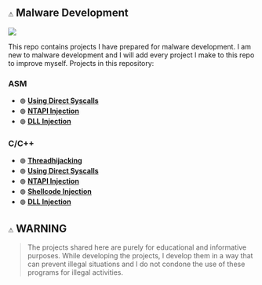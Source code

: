 ## `⚠️` Malware Development 

<img src="https://github.com/x1nerama/maldev/blob/main/gif/video.gif?raw=true">

This repo contains projects I have prepared for malware development. I am new to malware development and I will add every project I make to this repo to improve myself. Projects in this repository:

### ASM 
- `🟢` [**Using Direct Syscalls**](https://github.com/x1nerama/maldev/tree/main/ASM/Using%20Direct%20Syscalls)
- `🟢` [**NTAPI Injection**](https://github.com/x1nerama/maldev/tree/main/ASM/NTAPI%20Injection)
- `🟢` [**DLL Injection**](https://github.com/x1nerama/maldev/tree/main/ASM/DLL%20Injection)

### C/C++
- `🟢` [**Threadhijacking**](https://github.com/x1nerama/maldev/tree/main/C/ThreadHijacking)
- `🟢` [**Using Direct Syscalls**](https://github.com/x1nerama/maldev/tree/main/C/Direct-Syscall)
- `🟢` [**NTAPI Injection**](https://github.com/x1nerama/maldev/tree/main/C/NTAPI-Injection)
- `🟢` [**Shellcode Injection**](https://github.com/x1nerama/maldev/tree/main/C/Shellcode-Injection)
- `🟢` [**DLL Injection**](https://github.com/x1nerama/maldev/tree/main/C/DLL-Injection)


## `⚠️` WARNING
> The projects shared here are purely for educational and informative purposes. While developing the projects, I develop them in a way that can prevent illegal situations and I do not condone the use of these programs for illegal activities.